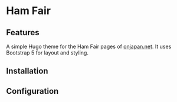 # Ham Fair

## Features

A simple Hugo theme for the Ham Fair pages of [onjapan.net](https://onjapan.net/).
It uses Bootstrap 5 for layout and styling.

## Installation

## Configuration
